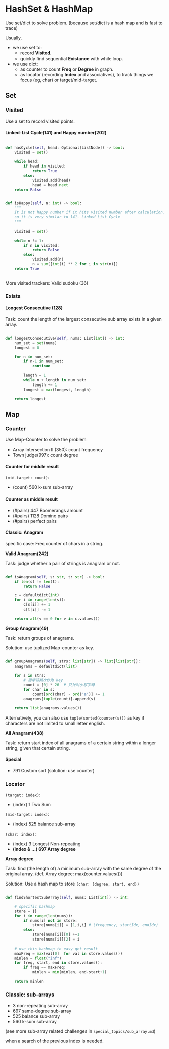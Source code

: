 # HashSet & HashMap
Use set/dict to solve problem.
(because set/dict is a hash map and is fast to trace)

Usually, 
- we use set to:
  - record **Visited**.
  - quickly find sequential **Existance** with while loop.
- we use dict:
  - as counter to count **Freq** or **Degree** in graph.
  - as locator (recording **Index** and associatives), to track things we focus (eg, char) or target/mid-target.

## Set

### Visited
Use a set to record visited points.

#### Linked-List Cycle(141) and Happy number(202)

```python

def hasCycle(self, head: Optional[ListNode]) -> bool:
    visited = set()

    while head:
        if head in visited:
            return True
        else:
            visited.add(head)
            head = head.next
    return False


def isHappy(self, n: int) -> bool:
    """
    It is not happy number if it hits visited number after calculation.
    so it is very similar to 141. Linked List Cycle
    """
    
    visited = set()
    
    while n != 1:
        if n in visited: 
            return False
        else:
            visited.add(n)
            n = sum([int(i) ** 2 for i in str(n)])
    return True



```

More visited trackers: Valid sudoku (36)

### Exists

#### Longest Consecutive (128)

Task: count the length of the largest consecutive sub array exists in a given array.

```python

def longestConsecutive(self, nums: List[int]) -> int:
    num_set = set(nums)
    longest = 0

    for n in num_set:
        if n-1 in num_set:
            continue
        
        length = 1
        while n + length in num_set:
            length += 1
        longest = max(longest, length)

    return longest

```


## Map

### Counter
Use Map-Counter to solve the problem

- Array Intersection II (350): count frequency
- Town judge(997): count degree

#### Counter for middle result
`(mid-target: count)`:
- (count) 560 k-sum sub-array

#### Counter as middle result

- (#pairs) 447 Boomerangs amount
- (#pairs) 1128 Domino pairs
- (#pairs) perfect pairs



#### Classic: Anagram
specific case: Freq counter of chars in a string.

**Valid Anagram(242)**

Task: judge whether a pair of strings is anagram or not.

```python

def isAnagram(self, s: str, t: str) -> bool:
    if len(s) != len(t):
        return False

    c = defaultdict(int)
    for i in range(len(s)):
        c[s[i]] += 1
        c[t[i]] -= 1

    return all(v == 0 for v in c.values())

```

**Group Anagram(49)**

Task: return groups of anagrams.

Solution: use tuplized Map-counter as key.

```python

def groupAnagrams(self, strs: list[str]) -> list[list[str]]:
    anagrams = defaultdict(list)
    
    for s in strs:
        # 用字符频次作为 key
        count = [0] * 26  # 只针对小写字母
        for char in s:
            count[ord(char) - ord('a')] += 1
        anagrams[tuple(count)].append(s)

    return list(anagrams.values())


```

Alternatively, you can also use `tuple(sorted(counter(s)))` as key if characters are not limited to small letter english.

**All Anagram(438)**

Task: return start index of all anagrams of a certain string within a  longer string, given that certain string.

#### Special
- 791 Custom sort (solution: use counter)

### Locator
`(target: index)`:
- (index) 1 Two Sum
  
`(mid-target: index)`:
- (index) 525 balance sub-array

`(char: index)`:
- (index) 3 Longest Non-repeating
- **(index & ...) 697 Array degree**

**Array degree**

Task: find (the length of) a minimum sub-array with the same degree of the original array.
(def. Array degree: max(counter.values()))

Solution: Use a hash map to store `(char: (degree, start, end))`

```python

def findShortestSubArray(self, nums: List[int]) -> int:

    # specific hashmap
    store = {}
    for i in range(len(nums)):
        if nums[i] not in store:
            store[nums[i]] = [1,i,i] # (frequency, startIdx, endIdx)
        else:
            store[nums[i]][0] +=1
            store[nums[i]][2] = i
    
    # use this hashmap to easy get result
    maxFreq = max(val[0]  for val in store.values())
    minlen = float("inf")
    for freq, start, end in store.values():
        if freq == maxFreq:
            minlen = min(minlen, end-start+1)
    
    return minlen

```
### Classic: sub-arrays
- 3 non-repeating sub-array
- 697 same-degree sub-array
- 525 balance sub-array
- 560 k-sum sub-array

(see more sub-array related challenges in `special_topics/sub_array.md`)

when a search of the previous index is needed.
